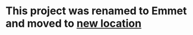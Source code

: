 This project was renamed to Emmet and moved to [new location](https://github.com/emmetio/emmet)
==========